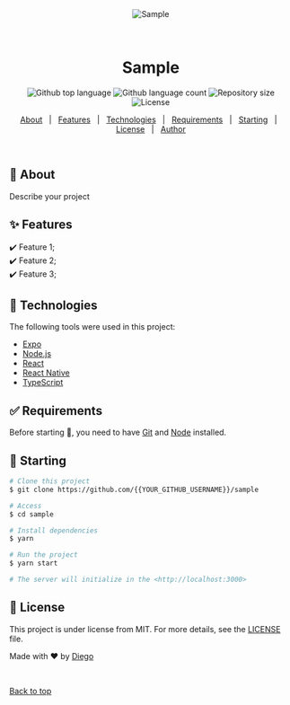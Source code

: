 <div align="center" id="top"> 
  <img src="./.github/app.gif" alt="Sample" />

  &#xa0;

  <!-- <a href="https://sample.netlify.app">Demo</a> -->
</div>

<h1 align="center">Sample</h1>

<p align="center">
  <img alt="Github top language" src="https://img.shields.io/github/languages/top/diegoamieva/sample?color=56BEB8">

  <img alt="Github language count" src="https://img.shields.io/github/languages/count/diegoamieva/sample?color=56BEB8">

  <img alt="Repository size" src="https://img.shields.io/github/repo-size/diegoamieva/sample?color=56BEB8">

  <img alt="License" src="https://img.shields.io/github/license/diegoamieva/sample?color=56BEB8">

  <!-- <img alt="Github issues" src="https://img.shields.io/github/issues/diegoamieva/sample?color=56BEB8" /> -->

  <!-- <img alt="Github forks" src="https://img.shields.io/github/forks/diegoamieva/sample?color=56BEB8" /> -->

  <!-- <img alt="Github stars" src="https://img.shields.io/github/stars/diegoamieva/sample?color=56BEB8" /> -->
</p>

<!-- Status -->

<!-- <h4 align="center"> 
	🚧  Sample 🚀 Under construction...  🚧
</h4> 

<hr> -->

<p align="center">
  <a href="#dart-about">About</a> &#xa0; | &#xa0; 
  <a href="#sparkles-features">Features</a> &#xa0; | &#xa0;
  <a href="#rocket-technologies">Technologies</a> &#xa0; | &#xa0;
  <a href="#white_check_mark-requirements">Requirements</a> &#xa0; | &#xa0;
  <a href="#checkered_flag-starting">Starting</a> &#xa0; | &#xa0;
  <a href="#memo-license">License</a> &#xa0; | &#xa0;
  <a href="https://github.com/diegoamieva" target="_blank">Author</a>
</p>

<br>

## :dart: About ##

Describe your project

## :sparkles: Features ##

:heavy_check_mark: Feature 1;\
:heavy_check_mark: Feature 2;\
:heavy_check_mark: Feature 3;

## :rocket: Technologies ##

The following tools were used in this project:

- [Expo](https://expo.io/)
- [Node.js](https://nodejs.org/en/)
- [React](https://pt-br.reactjs.org/)
- [React Native](https://reactnative.dev/)
- [TypeScript](https://www.typescriptlang.org/)

## :white_check_mark: Requirements ##

Before starting :checkered_flag:, you need to have [Git](https://git-scm.com) and [Node](https://nodejs.org/en/) installed.

## :checkered_flag: Starting ##

```bash
# Clone this project
$ git clone https://github.com/{{YOUR_GITHUB_USERNAME}}/sample

# Access
$ cd sample

# Install dependencies
$ yarn

# Run the project
$ yarn start

# The server will initialize in the <http://localhost:3000>
```

## :memo: License ##

This project is under license from MIT. For more details, see the [LICENSE](LICENSE.md) file.


Made with :heart: by <a href="https://github.com/diegoamieva" target="_blank">Diego</a>

&#xa0;

<a href="#top">Back to top</a>
